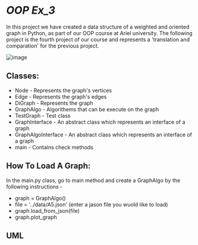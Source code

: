 # *OOP Ex_3*

In this project we have created a data structure of a weighted and oriented graph in Python, as part of our OOP course at Ariel university. The following project is the fourth project of our course and represents a 'translation and comparation' for the previous project.


![image](https://encrypted-tbn0.gstatic.com/images?q=tbn:ANd9GcTDWtMItO0Wc0h3MMiggNZrsL2xu66eQyYwtg&usqp=CAU)


## Classes:
* Node - Represents the graph's vertices
* Edge - Represents the graph's edges
* DiGraph - Represents the graph
* GraphAlgo - Algorithems that can be execute on the graph
* TestGraph - Test class
* GraphInterface - An abstract class which represents an interface of a graph
* GraphAlgoInterface - An abstract class which represents an interface of a graph
* main - Contains check methods


## How To Load A Graph:

In the main.py class, go to main method and create a GraphAlgo by the following instructions -
* graph = GraphAlgo()
* file = '../data/A5.json' (enter a jason file you wuold like to load)
* graph.load_from_json(file)
* graph.plot_graph


## UML

